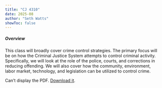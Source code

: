 ```yaml
---
title: "CJ 4310"
date: 2025-08
author: "Seth Watts"
showToc: false
---
```


##### Overview

This class will broadly cover crime control strategies. The primary focus will be on how the Criminal Justice System attempts to control criminal activity. Specifically, we will look at the role of the police, courts, and corrections in reducing offending. We will also cover how the community, environment, labor market, technology, and legislation can be utilized to control crime.

<div style="height:100vh;">
  <object data="/courses/crime-control-strat-2025/syllabus/syllabus.pdf#zoom=page-width"
          type="application/pdf" width="100%" height="100%">
    <p>Can’t display the PDF. 
       <a href="/courses/crime-control-strat-2025/syllabus/syllabus.pdf">Download it</a>.
    </p>
  </object>
</div>

[Syllabus](https://sethbwatts.com/courses/crime-control-strat-2025/syllabus/syllabus.pdf)

##### Lecture Slides

[Week 1: Politics, CJS, \& Policy](https://sethbwatts.com/courses/crime-control-strat-2025/slides/week1.html)

[Week 2: Evidence-based Crime Policy](https://sethbwatts.com/courses/crime-control-strat-2025/slides/week2.html)

[Week 3: Police I: Crime Control Agents](https://sethbwatts.com/courses/crime-control-strat-2025/slides/week3.html)

[Week 4: Police II: Hot Spots \& Problem-Oriented Policing](https://sethbwatts.com/courses/crime-control-strat-2025/slides/week4.html)

[Week 5: Police III: Focused Deterrence](https://sethbwatts.com/courses/crime-control-strat-2025/slides/week5.html)

[Week 6: Courts: Prosecutors \& Sentencing](https://sethbwatts.com/courses/crime-control-strat-2025/slides/week6.html)

[Week 7: Corrections: Prisons \& Community Supervision](https://sethbwatts.com/courses/crime-control-strat-2025/slides/week7.html)

Week 8: Midterm Exam

[Week 9: Community-based I: CPTED](https://sethbwatts.com/courses/crime-control-strat-2025/slides/week9.html)

[Week 10: Community-based II: Public Health Approach](https://sethbwatts.com/courses/crime-control-strat-2025/slides/week10.html)

[Week 11: Technology \& Surveillance](https://sethbwatts.com/courses/crime-control-strat-2025/slides/week11.html)

[Week 12: Employment \& Crime](https://sethbwatts.com/courses/crime-control-strat-2025/slides/week12.html)

[Week 13: Guns \& Crime](https://sethbwatts.com/courses/crime-control-strat-2025/slides/week13.html)

[Week 14: AI, Criminal Justice, \& Crime](https://sethbwatts.com/courses/crime-control-strat-2025/slides/week14.html)

Week 15: Final Exam

